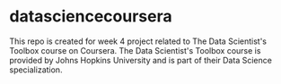 # datasciencecoursera
This repo is created for week 4 project related to The Data Scientist's Toolbox course on Coursera. The Data Scientist's Toolbox course is provided by Johns Hopkins University and is part of their Data Science specialization.
